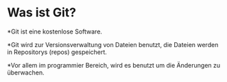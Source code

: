 # Was ist Git?


*Git ist eine kostenlose Software.

*Git wird zur Versionsverwaltung von Dateien benutzt, die Dateien werden in Repositorys (repos) gespeichert.

*Vor allem im programmier Bereich, wird es benutzt um die Änderungen zu überwachen.



